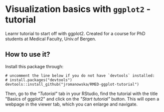 # Visualization basics with `ggplot2` - tutorial

Learnr tutorial to start off with ggplot2. Created for a course
for PhD students at Medical Faculty, Univ.of Bergen.

## How to use it?

Install this package through:

```
# uncomment the line below if you do not have `devtools` installed:
# install.packages("devtools")
devtools::install_github("jromanowska/RMED-ggplot-tutorial")
```

Then, go to the _"Tutorial"_ tab in your RStudio, find the tutorial with
the title "Basics of ggplot2" and click on the _"Start tutorial"_ button.
This will open a webpage in the viewer tab, which you can enlarge and navigate.
